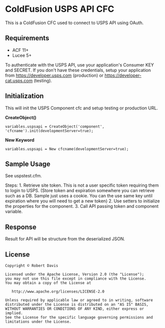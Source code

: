 # ColdFusion USPS API CFC

This is a ColdFusion CFC used to connect to USPS API using OAuth.

## Requirements
* ACF 11+
* Lucee 5+

To authenticate with the USPS API, use your application's Consumer KEY and SECRET. If you don't have these credentials, setup your application from https://developer.usps.com (production) or https://developer-cat.usps.com (testing).

## Initialization

This will init the USPS Component cfc and setup testing or production URL.

**CreateObject()**

	variables.uspsapi = CreateObject('component', 'cfcname').init(developmentServer=true);

**New Keyword**

	variables.uspsapi = New cfcname(developmentServer=true);

## Sample Usage

See uspstest.cfm.

Steps:
	1. Retrieve site token. This is not a user specific token requiring them to login to USPS.
	(Store token and expiration somewhere you can retrieve such as a DB. Sample just uses a cookie. You can the use same key until expiration where you will need to get a new token)
	2. Use setters to initialize the properties for the component.
	3. Call API passing token and component variable.

## Response

Result for API will be structure from the deserialized JSON.

## License

    Copyright © Robert Davis

    Licensed under the Apache License, Version 2.0 (the "License");
    you may not use this file except in compliance with the License.
    You may obtain a copy of the License at

       http://www.apache.org/licenses/LICENSE-2.0

    Unless required by applicable law or agreed to in writing, software
    distributed under the License is distributed on an "AS IS" BASIS,
    WITHOUT WARRANTIES OR CONDITIONS OF ANY KIND, either express or implied.
    See the License for the specific language governing permissions and
    limitations under the License.

